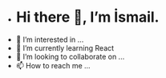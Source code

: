 - <h1> Hi there 👋, I’m İsmail.</h1>
- 👀 I’m interested in ...
- 🌱 I’m currently learning React
- 💞️ I’m looking to collaborate on ...
- 📫 How to reach me ...

<!---
ismailkaraalioglu/ismailkaraalioglu is a ✨ special ✨ repository because its `README.md` (this file) appears on your GitHub profile.
You can click the Preview link to take a look at your changes.
--->
